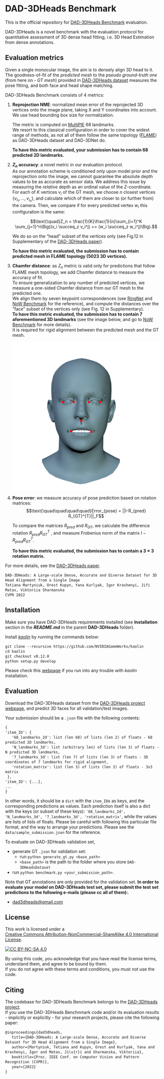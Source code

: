 
# DAD-3DHeads Benchmark

This is the official repository for [DAD-3DHeads Benchmark](https://www.pinatafarm.com/research/dad-3dheads/) evaluation.

DAD-3DHeads is a novel benchmark with the evaluation protocol for quantitative assessment of 3D dense head fitting, i.e. 3D Head Estimation from dense annotations.

## Evaluation metrics

Given a single monocular image, the aim is to densely align 3D head to it.  
The goodness-of-fit of the *predicted mesh* to the *pseudo ground-truth one* (from here on - *GT mesh*) provided in [DAD-3DHeads dataset](https://www.pinatafarm.com/research/dad-3dheads/dataset) measures the pose fitting, and both face and head shape matching.

DAD-3DHeads Benchmark consists of 4 metrics:
1) **Reprojection NME**: normalized mean error of the reprojected 3D vertices onto the image plane, taking X and Y coordinates into account.   
   We use head bounding box size for normalization.

   The metric is computed on [MultiPIE](https://www.researchgate.net/publication/240446286_Multi-PIE) 68 landmarks.  
   We resort to this classical configuration in order to cover the widest range of methods, as not all of them follow the same topology ([FLAME](https://flame.is.tue.mpg.de)) as DAD-3DHeads dataset and DAD-3DNet do.

   **To have this metric evaluated, your submission has to contain 68 predicted 2D landmarks.**


2) **$Z_n$ accuracy**: a novel metric in our evaluation protocol.     
   As our annotation scheme is conditioned only upon model prior and the reprojection onto the image, we cannot guarantee the absolute depth values to be as accurate as sensor data. We address this issue by measuring the *relative* depth as an ordinal value of the $Z$-coordinate.     
   For each of $K$ vertices $v_i$ of the GT mesh, we choose $n$ closest vertices $\{v_{i_1} , ..., v_{i_n} \}$, and calculate which of them are closer to (or further from) the camera. Then, we compare if for every predicted vertex $w_i$ this configuration is the same:

   $$\text{\quad}Z_n = \frac{1}{K}\frac{1}{n}\sum_{i=1}^K \sum_{j=1}^n\Big((v_i \succeq_z v_i^j) == (w_i \succeq_z w_i^j)\Big).$$

   We do so on the ”head” subset of the vertices only (see Fig.12 in Supplementary of the [DAD-3DHeads paper](https://arxiv.org/abs/2204.03688)).

   **To have this metric evaluated, the submission has to contain predicted mesh in FLAME topology (5023 3D vertices).**


3) **Chamfer distance**: as $Z_n$ metric is valid only for predictions that follow FLAME mesh topology, we add Chamfer distance to measure the accuracy of fit.   
   To ensure generalization to any number of predicted vertices, we measure a one-sided Chamfer distance from our GT mesh to the predicted one.   
   We align them by seven keypoint correspondences (see [RingNet](https://ringnet.is.tue.mpg.de) and [NoW Benchmark](https://github.com/soubhiksanyal/now_evaluation) for the reference), and compute the distances over the ”face” subset of the vertices only (see Fig. 12 in Supplementary).  
   **To have this metric evaluated, the submission has to contain 7 aforementioned 3D landmarks** (see the image below, and go to [NoW Benchmark](https://github.com/soubhiksanyal/now_evaluation) for more details).  
   It is required for rigid alignment between the predicted mesh and the GT mesh.
   <p align="center">   
   <img src="images/landmarks_7_annotated.png">  
   </p> 


4) **Pose error**: we measure accuracy of pose prediction based on rotation matrices:  
   $$\text{\quad\quad\quad\quad}Error_{pose} = ||I-R_{pred} R_{GT}^{T}||_F$$

   To compare the matrices $R_{pred}$ and $R_{GT}$, we calculate the difference rotation $R_{pred} R_{GT}^T$ , and measure Frobenius norm of the matrix $I − R_{pred} R_{GT}^T$.

   **To have this metric evaluated, the submission has to contain a $3\times3$ rotation matrix.**


For more details, see the [DAD-3DHeads paper](https://arxiv.org/abs/2204.03688).

```  
DAD-3DHeads: A Large-scale Dense, Accurate and Diverse Dataset for 3D Head Alignment from a Single Image  
Tetiana Martyniuk, Orest Kupyn, Yana Kurlyak, Igor Krashenyi, Jiři Matas, Viktoriia Sharmanska  
CVPR 2022  
```  

## Installation

Make sure you have DAD-3DHeads requirements installed (see **Installation** section in the ***README.md*** in the parent **DAD-3DHeads** folder).

Install [*kaolin*](https://kaolin.readthedocs.io/en/latest/notes/installation.html) by running the commands below:

```  
git clone --recursive https://github.com/NVIDIAGameWorks/kaolin  
cd kaolin  
git checkout v0.12.0  
python setup.py develop  
```  
Please check this [webpage](https://kaolin.readthedocs.io/en/latest/notes/installation.html) if you run into any trouble with *kaolin* installation.

## Evaluation

Download the DAD-3DHeads dataset from the [DAD-3DHeads project webpage](https://www.pinatafarm.com/research/dad-3dheads/dataset), and predict 3D faces for all validation/test images.

Your submission should be a ```.json``` file with the following contents:
```  
{
'item_ID': {
   '68_landmarks_2d': list (len 68) of lists (len 2) of floats - 68 predicted 2D landmarks, 
   'N_landmarks_3d': list (arbitrary len) of lists (len 3) of floats - N predicted 3D landmarks, 
   '7_landmarks_3d': list (len 7) of lists (len 3) of floats - 3D coordinates of 7 landmarks for rigid alignment,    
   'rotation_matrix': list (len 3) of lists (len 3) of floats - 3x3 matrix
 },
'item_ID': {...},
...
}
```  

In other words, it should be a `dict` with the `item_ID`s as keys, and the corresponding predictions as values.
Each prediction itself is also a dict with the keys (or subset of these keys): `'68_landmarks_2d', 'N_landmarks_3d', '7_landmarks_3d', 'rotation_matrix'`, while the values are lists of lists of floats.
Please be careful with following this particular file format, and the way to arrange your predictions.
Please see the `data/sample_submission.json` for the reference.

To evaluate on DAD-3DHeads validation set,
* generate GT `.json` for validation set:
    * run `python generate_gt.py <base_path>`
    * `<base_path>` is the path to the folder where you store `DAD-3DHeadsDataset`
* run `python benchmark.py <your_submission_path>`.


Note that GT annotations are only provided for the validation set. **In order to evaluate your model on DAD-3DHeads test set, please submit the test set predictions to the following e-mails (please cc all of them):**.
* dad3dheads@gmail.com


## License

This work is licensed under a  
[Creative Commons Attribution-NonCommercial-ShareAlike 4.0 International License][cc-by-nc-sa].

[![CC BY-NC-SA 4.0][cc-by-nc-sa-image]][cc-by-nc-sa]

[cc-by-nc-sa]: http://creativecommons.org/licenses/by-nc-sa/4.0/
[cc-by-nc-sa-image]: https://licensebuttons.net/l/by-nc-sa/4.0/88x31.png
[cc-by-nc-sa-shield]: https://img.shields.io/badge/License-CC%20BY--NC--SA%204.0-lightgrey.svg

By using this code, you acknowledge that you have read the license terms, understand them, and agree to be bound by them.   
If you do not agree with these terms and conditions, you must not use the code.

## Citing

The codebase for DAD-3DHeads Benchmark belongs to the [DAD-3DHeads project](https://www.pinatafarm.com/research/dad-3dheads/).  
If you use the DAD-3DHeads Benchnmark code and/or its evaluation results - implicitly or explicitly - for your research projects, please cite the following paper:

```  
@inproceedings{dad3dheads,  
   title={DAD-3DHeads: A Large-scale Dense, Accurate and Diverse Dataset for 3D Head Alignment from a Single Image}, 
   author={Martyniuk, Tetiana and Kupyn, Orest and Kurlyak, Yana and Krashenyi, Igor and Matas, Ji\v{r}i and Sharmanska, Viktoriia}, 
   booktitle={Proc. IEEE Conf. on Computer Vision and Pattern Recognition (CVPR)}, 
   year={2022}
}  
```
